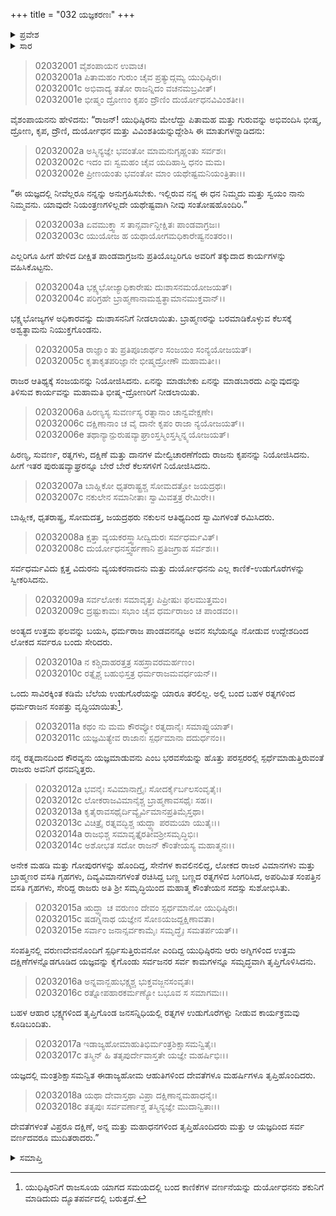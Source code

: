 +++
title = "032 ಯಜ್ಞಕರಣಃ"
+++

<details><summary>ಪ್ರವೇಶ</summary>


।।   ಓಂ ಓಂ ನಮೋ ನಾರಾಯಣಾಯ।।   ಶ್ರೀ ವೇದವ್ಯಾಸಾಯ ನಮಃ ।।

ಶ್ರೀ ಕೃಷ್ಣದ್ವೈಪಾಯನ ವೇದವ್ಯಾಸ ವಿರಚಿತ  

**ಶ್ರೀ ಮಹಾಭಾರತ**

**ಸಭಾ ಪರ್ವ**

**ರಾಜಸೂಯಿಕ ಪರ್ವ**

**ಅಧ್ಯಾಯ 32**

</details>


<details><summary>ಸಾರ</summary>

ರಾಜಸೂಯ ಯಜ್ಞ (1-18).

</details>


> 02032001 ವೈಶಂಪಾಯನ ಉವಾಚ।  
02032001a ಪಿತಾಮಹಂ ಗುರುಂ ಚೈವ ಪ್ರತ್ಯುದ್ಗಮ್ಯ ಯುಧಿಷ್ಠಿರಃ।   
02032001c ಅಭಿವಾದ್ಯ ತತೋ ರಾಜನ್ನಿದಂ ವಚನಮಬ್ರವೀತ್।  
02032001e ಭೀಷ್ಮಂ ದ್ರೋಣಂ ಕೃಪಂ ದ್ರೌಣಿಂ ದುರ್ಯೋಧನವಿವಿಂಶತೀ।।

ವೈಶಂಪಾಯನನು ಹೇಳಿದನು: “ರಾಜನ್! ಯುಧಿಷ್ಠಿರನು ಮೇಲೆದ್ದು ಪಿತಾಮಹ ಮತ್ತು ಗುರುವನ್ನು ಅಭಿವಂದಿಸಿ ಭೀಷ್ಮ, ದ್ರೋಣ, ಕೃಪ, ದ್ರೌಣಿ, ದುರ್ಯೋಧನ ಮತ್ತು ವಿವಿಂಶತಿಯನ್ನುದ್ದೇಶಿಸಿ ಈ ಮಾತುಗಳನ್ನಾಡಿದನು:

> 02032002a ಅಸ್ಮಿನ್ಯಜ್ಞೇ ಭವಂತೋ ಮಾಮನುಗೃಹ್ಣಂತು ಸರ್ವಶಃ।  
02032002c ಇದಂ ವಃ ಸ್ವಮಹಂ ಚೈವ ಯದಿಹಾಸ್ತಿ ಧನಂ ಮಮ।  
02032002e ಪ್ರೀಣಯಂತು ಭವಂತೋ ಮಾಂ ಯಥೇಷ್ಟಮನಿಯಂತ್ರಿತಾಃ।।

“ಈ ಯಜ್ಞದಲ್ಲಿ ನೀವೆಲ್ಲರೂ ನನ್ನನ್ನು ಅನುಗ್ರಹಿಸಬೇಕು. ಇಲ್ಲಿರುವ ನನ್ನ ಈ ಧನ ನಿಮ್ಮದು ಮತ್ತು ಸ್ವಯಂ ನಾನು ನಿಮ್ಮವನು. ಯಾವುದೇ ನಿಯಂತ್ರಣಗಳಿಲ್ಲದೇ ಯಥೇಷ್ಟವಾಗಿ ನೀವು ಸಂತೋಷಹೊಂದಿರಿ.”

> 02032003a ಏವಮುಕ್ತ್ವಾ ಸ ತಾನ್ಸರ್ವಾನ್ದೀಕ್ಷಿತಃ ಪಾಂಡವಾಗ್ರಜಃ।  
02032003c ಯುಯೋಜ ಹ ಯಥಾಯೋಗಮಧಿಕಾರೇಷ್ವನಂತರಂ।।

ಎಲ್ಲರಿಗೂ ಹೀಗೆ ಹೇಳಿದ ದೀಕ್ಷಿತ ಪಾಂಡವಾಗ್ರಜನು ಪ್ರತಿಯೊಬ್ಬರಿಗೂ ಅವರಿಗೆ ತಕ್ಕುದಾದ ಕಾರ್ಯಗಳನ್ನು ವಹಿಸಿಕೊಟ್ಟನು.

> 02032004a ಭಕ್ಷ್ಯಭೋಜ್ಯಾಧಿಕಾರೇಷು ದುಃಶಾಸನಮಯೋಜಯತ್।  
02032004c ಪರಿಗ್ರಹೇ ಬ್ರಾಹ್ಮಣಾನಾಮಶ್ವತ್ಥಾಮಾನಮುಕ್ತವಾನ್।।

ಭಕ್ಷ್ಯಭೋಜ್ಯಗಳ ಅಧಿಕಾರವನ್ನು ದುಃಶಾಸನನಿಗೆ ನೀಡಲಾಯಿತು. ಬ್ರಾಹ್ಮಣರನ್ನು ಬರಮಾಡಿಕೊಳ್ಳುವ ಕೆಲಸಕ್ಕೆ ಅಶ್ವತ್ಥಾಮನು ನಿಯುಕ್ತಗೊಂಡನು.

> 02032005a ರಾಜ್ಞಾಂ ತು ಪ್ರತಿಪೂಜಾರ್ಥಂ ಸಂಜಯಂ ಸಂನ್ಯಯೋಜಯತ್।  
02032005c ಕೃತಾಕೃತಪರಿಜ್ಞಾನೇ ಭೀಷ್ಮದ್ರೋಣೌ ಮಹಾಮತೀ।।

ರಾಜರ ಆತಿಥ್ಯಕ್ಕೆ ಸಂಜಯನನ್ನು ನಿಯೋಜಿಸಿದನು. ಏನನ್ನು ಮಾಡಬೇಕು ಏನನ್ನು ಮಾಡಬಾರದು ಎನ್ನುವುದನ್ನು ತಿಳಿಸುವ ಕಾರ್ಯವನ್ನು ಮಹಾಮತಿ ಭೀಷ್ಮ-ದ್ರೋಣರಿಗೆ ನೀಡಲಾಯಿತು.

> 02032006a ಹಿರಣ್ಯಸ್ಯ ಸುವರ್ಣಸ್ಯ ರತ್ನಾನಾಂ ಚಾನ್ವವೇಕ್ಷಣೇ।  
02032006c ದಕ್ಷಿಣಾನಾಂ ಚ ವೈ ದಾನೇ ಕೃಪಂ ರಾಜಾ ನ್ಯಯೋಜಯತ್।।  
02032006e ತಥಾನ್ಯಾನ್ಪುರುಷವ್ಯಾಘ್ರಾಂಸ್ತಸ್ಮಿಂಸ್ತಸ್ಮಿನ್ನ್ಯಯೋಜಯತ್।

ಹಿರಣ್ಯ, ಸುವರ್ಣ, ರತ್ನಗಳು, ದಕ್ಷಿಣೆ ಮತ್ತು ದಾನಗಳ ಮೇಲ್ವಿಚಾರಣೆಗೆಂದು ರಾಜನು ಕೃಪನನ್ನು ನಿಯೋಜಿಸಿದನು. ಹೀಗೆ ಇತರ ಪುರುಷವ್ಯಾಘ್ರರನ್ನೂ ಬೇರೆ ಬೇರೆ ಕೆಲಸಗಳಿಗೆ ನಿಯೋಜಿಸಿದನು.

> 02032007a ಬಾಹ್ಲಿಕೋ ಧೃತರಾಷ್ಟ್ರಶ್ಚ ಸೋಮದತ್ತೋ ಜಯದ್ರಥಃ।  
02032007c ನಕುಲೇನ ಸಮಾನೀತಾಃ ಸ್ವಾಮಿವತ್ತತ್ರ ರೇಮಿರೇ।।

ಬಾಹ್ಲೀಕ, ಧೃತರಾಷ್ಟ್ರ, ಸೋಮದತ್ತ, ಜಯದ್ರಥರು ನಕುಲನ ಆತಿಥ್ಯದಿಂದ ಸ್ವಾಮಿಗಳಂತೆ ರಮಿಸಿದರು.

> 02032008a ಕ್ಷತ್ತಾ ವ್ಯಯಕರಸ್ತ್ವಾಸೀದ್ವಿದುರಃ ಸರ್ವಧರ್ಮವಿತ್।   
02032008c ದುರ್ಯೋಧನಸ್ತ್ವರ್ಹಣಾನಿ ಪ್ರತಿಜಗ್ರಾಹ ಸರ್ವಶಃ।।

ಸರ್ವಧರ್ಮವಿದು ಕ್ಷತ್ತ ವಿದುರನು ವ್ಯಯಕರನಾದನು ಮತ್ತು ದುರ್ಯೋಧನನು ಎಲ್ಲ ಕಾಣಿಕೆ-ಉಡುಗೊರೆಗಳನ್ನು ಸ್ವೀಕರಿಸಿದನು.

> 02032009a ಸರ್ವಲೋಕಃ ಸಮಾವೃತ್ತಃ ಪಿಪ್ರೀಷುಃ ಫಲಮುತ್ತಮಂ।  
02032009c ದ್ರಷ್ಟುಕಾಮಃ ಸಭಾಂ ಚೈವ ಧರ್ಮರಾಜಂ ಚ ಪಾಂಡವಂ।।

ಅಂತ್ಯದ ಉತ್ತಮ ಫಲವನ್ನು ಬಯಸಿ, ಧರ್ಮರಾಜ ಪಾಂಡವನನ್ನೂ ಅವನ ಸಭೆಯನ್ನೂ ನೋಡುವ ಉದ್ದೇಶದಿಂದ ಲೋಕದ ಸರ್ವರೂ ಬಂದು ಸೇರಿದರು.

> 02032010a ನ ಕಶ್ಚಿದಾಹರತ್ತತ್ರ ಸಹಸ್ರಾವರಮರ್ಹಣಂ।  
02032010c ರತ್ನೈಶ್ಚ ಬಹುಭಿಸ್ತತ್ರ ಧರ್ಮರಾಜಮವರ್ಧಯನ್।।

ಒಂದು ಸಾವಿರಕ್ಕಿಂತ ಕಡಿಮೆ ಬೆಲೆಯ ಉಡುಗೊರೆಯನ್ನು ಯಾರೂ ತರಲಿಲ್ಲ. ಅಲ್ಲಿ ಬಂದ ಬಹಳ ರತ್ನಗಳಿಂದ ಧರ್ಮರಾಜನ ಸಂಪತ್ತು ವೃದ್ಧಿಯಾಯಿತು[^1].

> 02032011a ಕಥಂ ನು ಮಮ ಕೌರವ್ಯೋ ರತ್ನದಾನೈಃ ಸಮಾಪ್ನುಯಾತ್।   
02032011c ಯಜ್ಞಮಿತ್ಯೇವ ರಾಜಾನಃ ಸ್ಪರ್ಧಮಾನಾ ದದುರ್ಧನಂ।।

ನನ್ನ ರತ್ನದಾನದಿಂದ ಕೌರವ್ಯನು ಯಜ್ಞಮಾಡುವನು ಎಂಬ ಭರವಸೆಯನ್ನು ಹೊತ್ತು ಪರಸ್ಪರರಲ್ಲಿ ಸ್ಪರ್ಧೆಮಾಡುತ್ತಿರುವಂತೆ ರಾಜರು ಅವನಿಗೆ ಧನವನ್ನಿತ್ತರು.

> 02032012a ಭವನೈಃ ಸವಿಮಾನಾಗ್ರೈಃ ಸೋದರ್ಕೈರ್ಬಲಸಂವೃತೈಃ।  
02032012c ಲೋಕರಾಜವಿಮಾನೈಶ್ಚ ಬ್ರಾಹ್ಮಣಾವಸಥೈಃ ಸಹ।।  
02032013a ಕೃತೈರಾವಸಥೈರ್ದಿವ್ಯೈರ್ವಿಮಾನಪ್ರತಿಮೈಸ್ತಥಾ।  
02032013c ವಿಚಿತ್ರೈ ರತ್ನವದ್ಭಿಶ್ಚ ಋದ್ಧ್ಯಾ ಪರಮಯಾ ಯುತೈಃ।।  
02032014a ರಾಜಭಿಶ್ಚ ಸಮಾವೃತ್ತೈರತೀವಶ್ರೀಸಮೃದ್ಧಿಭಿಃ।  
02032014c ಅಶೋಭತ ಸದೋ ರಾಜನ್ ಕೌಂತೇಯಸ್ಯ ಮಹಾತ್ಮನಃ।।

ಅನೇಕ ಮಹಡಿ ಮತ್ತು ಗೋಪುರಗಳನ್ನು ಹೊಂದಿದ್ದ, ಸೇನೆಗಳ ಕಾವಲಿನಲಿದ್ದ, ಲೋಕದ ರಾಜರ ವಿಮಾನಗಳು ಮತ್ತು ಬ್ರಾಹ್ಮಣರ ವಸತಿ ಗೃಹಗಳು, ದಿವ್ಯವಿಮಾನಗಳಂತೆ ರಚಿಸಿದ್ದ ಬಣ್ಣ ಬಣ್ಣದ ರತ್ನಗಳಿದ ಸಿಂಗರಿಸಿದ, ಅಪರಿಮಿತ ಸಂಪತ್ತಿನ ವಸತಿ ಗೃಹಗಳು, ಸೇರಿದ್ದ ರಾಜರು ಅತಿ ಶ್ರೀ ಸಮೃದ್ಧಿಯಿಂದ ಮಹಾತ್ಮ ಕೌಂತೇಯನ ಸದಸ್ಸು ಸುಶೋಭಿಸಿತು.

> 02032015a ಋದ್ಧ್ಯಾ ಚ ವರುಣಂ ದೇವಂ ಸ್ಪರ್ಧಮಾನೋ ಯುಧಿಷ್ಠಿರಃ।  
02032015c ಷಡಗ್ನಿನಾಥ ಯಜ್ಞೇನ ಸೋಽಯಜದ್ದಕ್ಷಿಣಾವತಾ।  
02032015e ಸರ್ವಾಂ ಜನಾನ್ಸರ್ವಕಾಮೈಃ ಸಮೃದ್ಧೈಃ ಸಮತರ್ಪಯತ್।।

ಸಂಪತ್ತಿನಲ್ಲಿ ವರುಣದೇವನೊಂದಿಗೆ ಸ್ಪರ್ಧಿಸುತ್ತಿರುವನೋ ಎಂದಿದ್ದ ಯುಧಿಷ್ಠಿರನು ಆರು ಅಗ್ನಿಗಳಿಂದ ಉತ್ತಮ ದಕ್ಷಿಣೆಗಳನ್ನೊಡಗೂಡಿದ ಯಜ್ಞವನ್ನು ಕೈಗೊಂಡು ಸರ್ವಜನರ ಸರ್ವ ಕಾಮಗಳನ್ನೂ ಸಮೃದ್ಧವಾಗಿ ತೃಪ್ತಿಗೊಳಿಸಿದನು.

> 02032016a ಅನ್ನವಾನ್ಬಹುಭಕ್ಷ್ಯಶ್ಚ ಭುಕ್ತವಜ್ಜನಸಂವೃತಃ।  
02032016c ರತ್ನೋಪಹಾರಕರ್ಮಣ್ಯೋ ಬಭೂವ ಸ ಸಮಾಗಮಃ।।

ಬಹಳ ಆಹಾರ ಭಕ್ಷ್ಯಗಳಿಂದ ತೃಪ್ತಿಗೊಂಡ ಜನಸನ್ನಿಧಿಯಲ್ಲಿ ರತ್ನಗಳ ಉಡುಗೊರೆಗಳ್ನು ನೀಡುವ ಕಾರ್ಯಕ್ರಮವು ಕೂಡಿಬಂದಿತು.

> 02032017a ಇಡಾಜ್ಯಹೋಮಾಹುತಿಭಿರ್ಮಂತ್ರಶಿಕ್ಷಾಸಮನ್ವಿತೈಃ।  
02032017c ತಸ್ಮಿನ್ ಹಿ ತತೃಪುರ್ದೇವಾಸ್ತತೇ ಯಜ್ಞೇ ಮಹರ್ಷಿಭಿಃ।।

ಯಜ್ಞದಲ್ಲಿ ಮಂತ್ರಶಿಕ್ಷಾಸಮನ್ವಿತ ಈಡಾಜ್ಯಹೋಮ ಆಹುತಿಗಳಿಂದ ದೇವತೆಗಳೂ ಮಹರ್ಷಿಗಳೂ ತೃಪ್ತಿಹೊಂದಿದರು.

> 02032018a ಯಥಾ ದೇವಾಸ್ತಥಾ ವಿಪ್ರಾ ದಕ್ಷಿಣಾನ್ನಮಹಾಧನೈಃ।  
02032018c ತತೃಪುಃ ಸರ್ವವರ್ಣಾಶ್ಚ ತಸ್ಮಿನ್ಯಜ್ಞೇ ಮುದಾನ್ವಿತಾಃ।।

ದೇವತೆಗಳಂತೆ ವಿಪ್ರರೂ ದಕ್ಷಿಣೆ, ಅನ್ನ ಮತ್ತು ಮಹಾಧನಗಳಿಂದ ತೃಪ್ತಿಹೊಂದಿದರು ಮತ್ತು ಆ ಯಜ್ಞದಿಂದ ಸರ್ವ ವರ್ಣದವರೂ ಮುದಿತರಾದರು.”



<details><summary>ಸಮಾಪ್ತಿ</summary>


ಇತಿ ಶ್ರೀ ಮಹಾಭಾರತೇ ಸಭಾಪರ್ವಣಿ ರಾಜಸೂಯಿಕಪರ್ವಣಿ ಯಜ್ಞಕರಣೇ ದ್ವಾತ್ರಿಂಶೋಽಧ್ಯಾಯಃ।।  
ಇದು ಶ್ರೀ ಮಹಾಭಾರತದಲ್ಲಿ ಸಭಾಪರ್ವದಲ್ಲಿ ರಾಜಸೂಯಿಕಪರ್ವದಲ್ಲಿ ಯಜ್ಞಕರಣ ಎನ್ನುವ ಮೂವತ್ತೆರಡನೆಯ ಅಧ್ಯಾಯವು.
ಇತಿ ಶ್ರೀ ಮಹಾಭಾರತೇ ಸಭಾಪರ್ವಣಿ ರಾಜಸೂಯಿಕಪರ್ವಃ।।  
ಇದು ಶ್ರೀ ಮಹಾಭಾರತದಲ್ಲಿ ಸಭಾಪರ್ವದಲ್ಲಿ ರಾಜಸೂಯಿಕಪರ್ವವು.
ಇದೂವರೆಗಿನ ಒಟ್ಟು ಮಹಾಪರ್ವಗಳು-೧/೧೮, ಉಪಪರ್ವಗಳು-೨೪/೧೦೦, ಅಧ್ಯಾಯಗಳು-೨೫೭/೧೯೯೫, ಶ್ಲೋಕಗಳು-೮೩೨೪/೭೩೭೮೪



</details>

[^1]: ಯುಧಿಷ್ಠಿರನಿಗೆ ರಾಜಸೂಯ ಯಾಗದ ಸಮಯದಲ್ಲಿ ಬಂದ ಕಾಣಿಕೆಗಳ ವರ್ಣನೆಯನ್ನು ದುರ್ಯೋಧನನು ಶಕುನಿಗೆ ಮಾಡಿದುದು ದ್ಯೂತಪರ್ವದಲ್ಲಿ ಬರುತ್ತದೆ.
